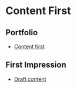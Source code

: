 # Content First

## Portfolio

- [Content first](english-for-designers/index.md)

## First Impression

- [Draft content](/english-for-designers/02-first-impression/)
